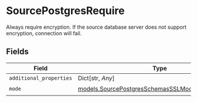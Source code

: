 # SourcePostgresRequire

Always require encryption. If the source database server does not support encryption, connection will fail.


## Fields

| Field                                                                                                    | Type                                                                                                     | Required                                                                                                 | Description                                                                                              |
| -------------------------------------------------------------------------------------------------------- | -------------------------------------------------------------------------------------------------------- | -------------------------------------------------------------------------------------------------------- | -------------------------------------------------------------------------------------------------------- |
| `additional_properties`                                                                                  | Dict[str, *Any*]                                                                                         | :heavy_minus_sign:                                                                                       | N/A                                                                                                      |
| `mode`                                                                                                   | [models.SourcePostgresSchemasSSLModeSSLModesMode](../models/sourcepostgresschemassslmodesslmodesmode.md) | :heavy_check_mark:                                                                                       | N/A                                                                                                      |